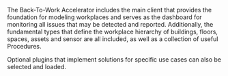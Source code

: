 The Back-To-Work Accelerator includes the main client that provides the foundation for modeling workplaces and serves as the dashboard for monitoring all issues that may be detected and reported.  Additionally, the fundamental types that define the workplace hierarchy of buildings, floors, spaces, assets and sensor are all included, as well as a collection of useful Procedures.
 
Optional plugins that implement solutions for specific use cases can also be selected and loaded.
